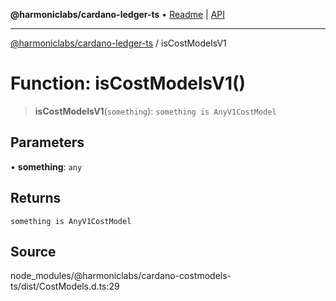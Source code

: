 **@harmoniclabs/cardano-ledger-ts** • [Readme](../README.md) \| [API](../globals.md)

***

[@harmoniclabs/cardano-ledger-ts](../README.md) / isCostModelsV1

# Function: isCostModelsV1()

> **isCostModelsV1**(`something`): `something is AnyV1CostModel`

## Parameters

• **something**: `any`

## Returns

`something is AnyV1CostModel`

## Source

node\_modules/@harmoniclabs/cardano-costmodels-ts/dist/CostModels.d.ts:29
